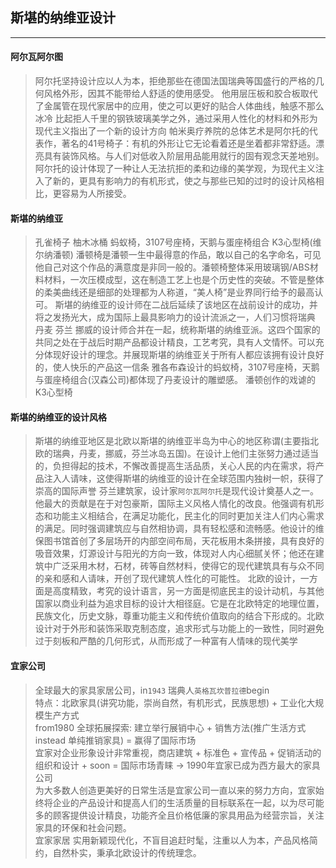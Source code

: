 ## 斯堪的纳维亚设计
-------------------------------------

#### 阿尔瓦阿尔图
> 阿尔托坚持设计应以人为本，拒绝那些在德国法国瑞典等国盛行的严格的几何风格外形，因其不能带给人舒适的使用感受。
> 他用层压板和胶合板取代了金属管在现代家居中的应用，使之可以更好的贴合人体曲线，触感不那么冰冷
> 比起拒人千里的钢铁玻璃美学之外，通过采用人性化的材料和外形为现代主义指出了一个新的设计方向
> 帕米奥疗养院的总体艺术是阿尔托的代表作，著名的41号椅子：有机的外形让它无论看着还是坐着都非常舒适。漂亮具有装饰风格。与人们对低收入阶层用品能用就行的固有观念天差地别。阿尔托的设计体现了一种让人无法抗拒的柔和边缘的美学观，为现代主义注入了新的，更具有影响力的有机形式，使之与那些已知的过时的设计风格相比，更容易为人所接受。

#### 斯堪的纳维亚
> 孔雀椅子 柚木冰桶 蚂蚁椅，3107号座椅，天鹅与蛋座椅组合 K3心型椅(维尔纳潘顿)
> 潘顿椅是潘顿一生中最得意的作品，敢以自己的名字命名，可见他自己对这个作品的满意度是非同一般的。潘顿椅整体采用玻璃钢/ABS材料材料，一次压模成型，这在制造工艺上也是个历史性的突破。不管是整体的柔美曲线还是细部的处理都为人称道，“美人椅”是业界同行给予的最高认可。
> 斯堪的纳维亚的设计师在二战后延续了该地区在战前设计的成功，并将之发扬光大，成为国际上最具影响力的设计流派之一，人们习惯将瑞典 丹麦 芬兰 挪威的设计师合并在一起，统称斯堪的纳维亚派。这四个国家的共同之处在于战后时期产品都设计精良，工艺考究，具有人文情怀。可以充分体现好设计的理念。并展现斯堪的纳维亚关于所有人都应该拥有设计良好的，使人快乐的产品这一信条
> 雅各布森设计的蚂蚁椅，3107号座椅，天鹅与蛋座椅组合(汉森公司)都体现了丹麦设计的雕塑感。
> 潘顿创作的戏谑的K3心型椅

#### 斯堪的纳维亚的设计风格
> 斯堪的纳维亚地区是北欧以斯堪的纳维亚半岛为中心的地区称谓(主要指北欧的瑞典，丹麦，挪威，芬兰冰岛五国)。在设计上他们主张努力通过适当的，负担得起的技术，不懈改善提高生活品质，关心人民的内在需求，将产品注入人请味，这使得斯堪的纳维亚的设计在全球范围内独树一帜，获得了崇高的国际声誉
> 芬兰建筑家，设计家`阿尔瓦阿尔托`是现代设计奠基人之一。他最大的贡献是在于对包豪斯，国际主义风格人情化的改良。他强调有机形态和功能主义相结合，在满足功能化，民主化的同时更加关注人们内心需求的满足。同时强调建筑应与自然相协调，具有轻松感和流畅感。他设计的维保图书馆首创了多层场开的内部空间布局，天花板用木条拼接，具有良好的吸音效果，灯源设计与阳光的方向一致，体现对人内心细腻关怀；他还在建筑中广泛采用木材，石材，砖等自然材料，使得它的现代建筑具有与众不同的亲和感和人请味，开创了现代建筑人性化的可能性。
> 北欧的设计，一方面是高度精致，考究的设计语言，另一方面是彻底民主的设计动机，与其他国家以商业利益为追求目标的设计大相径庭。它是在北欧特定的地理位置，民族文化，历史文脉，尊重功能主义和传统价值取向的结合下形成的。北欧设计对于外形和装饰采取克制态度，追求形式与功能上的一致性，同时避免过于刻板和严酷的几何形式，从而形成了一种富有人情味的现代美学

#### 宜家公司
> 全球最大的家具家居公司，in`1943` 瑞典人`英格瓦坎普拉德`begin   
> 特点：北欧家具(讲究功能，崇尚自然，有机形式，民族思想) + 工业化大规模生产方式  
> from1980 全球拓展探索: 建立举行展销中心 + 销售方法(推广生活方式 instead 单纯推销家具) = 赢得了国际市场  
> 宜家对企业形象设计非常重视，商店建筑 + 标准色 + 宣传品 + 促销活动的组织和设计 + soon = 国际市场青睐 -> 1990年宜家已成为西方最大的家具公司  
> 为大多数人创造更美好的日常生活是宜家公司一直以来的努力方向，宜家始终将企业的产品设计和提高人们的生活质量的目标联系在一起，以为尽可能多的顾客提供设计精良，功能齐全且价格低廉的家具用品为经营宗旨，关注家具的环保和社会问题。  
> 宜家家居 实用新颖现代化，不盲目追赶时髦，注重以人为本，产品风格简约，自然朴实，秉承北欧设计的传统理念。